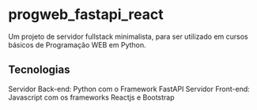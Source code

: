 # progweb_fastapi_react
Um projeto de servidor fullstack minimalista, para ser utilizado em cursos básicos de Programação WEB em Python. 

## Tecnologias 
Servidor Back-end: Python com o Framework FastAPI
Servidor Front-end: Javascript com os frameworks Reactjs e Bootstrap
